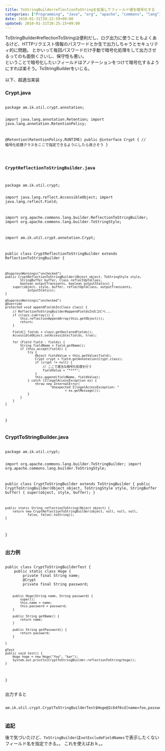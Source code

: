 ```yaml
---
title: ToStringBuilderreflectionToStringを拡張してフィールド値を暗号化する
categories: ["Programming", "Java", "org", "apache", "commons", "lang"]
date: 2010-01-31T20:22:59+09:00
updated: 2010-01-31T20:25:15+09:00
---
```


<p>
ToStringBuilder#reflectionToStringは便利だし、ログ出力に使うこともよくあるけど、HTTPリクエスト情報のパスワードとか生で出力しちゃうとセキュリティ的に問題。
とかいって毎回パスワードだけ手動で暗号化処理をして出力させるってのも面倒くさいし、保守性も悪い。<br/>
ということで暗号化したいフィールドはアノテーションをつけて暗号化するようにすれば楽そう。ToStringBuilderをいじる。<br/><br/>
以下、超適当実装
</p>
<h3>Crypt.java</h3>
<pre class="prettyprint">
<code>
package am.ik.util.crypt.annotation;

import java.lang.annotation.Retention;
import java.lang.annotation.RetentionPolicy;

@Retention(RetentionPolicy.RUNTIME)
public @interface Crypt {
    // 暗号化処理クラスをここで指定できるようにしたら良さそう
}
</pre>
<h3>CryptReflectionToStringBuilder.java</h3>
<pre class="prettyprint">
package am.ik.util.crypt;

import java.lang.reflect.AccessibleObject;
import java.lang.reflect.Field;

import org.apache.commons.lang.builder.ReflectionToStringBuilder;
import org.apache.commons.lang.builder.ToStringStyle;

import am.ik.util.crypt.annotation.Crypt;

public class CryptReflectionToStringBuilder extends ReflectionToStringBuilder {

	@SuppressWarnings("unchecked")
	public CryptReflectionToStringBuilder(Object object, ToStringStyle style,
			StringBuffer buffer, Class reflectUpToClass,
			boolean outputTransients, boolean outputStatics) {
		super(object, style, buffer, reflectUpToClass, outputTransients,
				outputStatics);
	}

	@SuppressWarnings("unchecked")
	@Override
	protected void appendFieldsIn(Class clazz) {
		// ReflectionToStringBuilder#appendFieldsInのコピペ...
		if (clazz.isArray()) {
			this.reflectionAppendArray(this.getObject());
			return;
		}

		Field[] fields = clazz.getDeclaredFields();
		AccessibleObject.setAccessible(fields, true);

		for (Field field : fields) {
			String fieldName = field.getName();
			if (this.accept(field)) {
				try {
					Object fieldValue = this.getValue(field);
					Crypt crypt = field.getAnnotation(Crypt.class);
					if (crypt != null) {
						// ここで適当な暗号化処理を行う
						fieldValue = "****";
					}
					this.append(fieldName, fieldValue);
				} catch (IllegalAccessException ex) {
					throw new InternalError(
							"Unexpected IllegalAccessException: "
									+ ex.getMessage());
				}
			}
		}
	}
}
</code>
</pre>
<h3>CryptToStringBuilder.java</h3>
<pre class="prettyprint">
<code>
package am.ik.util.crypt;

import org.apache.commons.lang.builder.ToStringBuilder;
import org.apache.commons.lang.builder.ToStringStyle;

public class CryptToStringBuilder extends ToStringBuilder {
	public CryptToStringBuilder(Object object, ToStringStyle style,
			StringBuffer buffer) {
		super(object, style, buffer);
	}

	public static String reflectionToString(Object object) {
		return new CryptReflectionToStringBuilder(object, null, null, null,
				false, false).toString();
	}
}
</code>
</pre>
<h3>出力例</h3>
<pre class="prettyprint">
<code>
public class CryptToStringBuilderTest {
	public static class Hoge {
		private final String name;
		@Crypt
		private final String password;

		public Hoge(String name, String password) {
			super();
			this.name = name;
			this.password = password;
		}

		public String getName() {
			return name;
		}

		public String getPassword() {
			return password;
		}

	}

	@Test
	public void test() {
		Hoge hoge = new Hoge("foo", "bar");
		System.out.println(CryptToStringBuilder.reflectionToString(hoge));
	}
}
</code>
</pre>
<p>出力すると</p>
<pre class="prettyprint">
<code>
am.ik.util.crypt.CryptToStringBuilderTest$Hoge@2c64f6cd[name=foo,password=****]
</code>
</pre>

### 追記
後で気づいたけど、`ToStringBuilder`は`setExcludeFieldNames`で表示したくないフィールド名を指定できる。。
これを使えばおｋ。。
